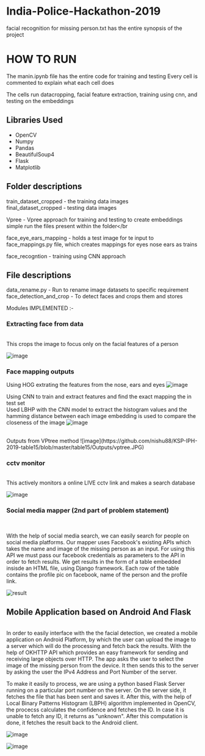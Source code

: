 # India-Police-Hackathon-2019


facial recognition for missing person.txt has the entire synopsis of the project <br/>

# HOW TO RUN <br/>
The manin.ipynb file has the entire code for training and testing
Every cell is commented to explain what each cell does </br>

The cells run  datacropping, facial feature extraction, training using cnn, and testing on the embeddings<br/>

## Libraries Used

* OpenCV
* Numpy
* Pandas
* BeautifulSoup4
* Flask
* Matplotlib

## Folder descriptions

train_dataset_cropped - the training data images </br>
final_dataset_cropped - testing data images </br>

Vpree - Vpree approach for training and testing to create embeddings</br>
simple run the files present within the folder</br

face_eye_ears_mapping - holds a test image for te input to face_mappings.py file, which creates mappings for eyes nose ears as trains<br/>

face_recogntion - training using CNN approach <br/>

## File descriptions
data_rename.py - Run to rename image datasets to specific requirement <br/>
face_detection_and_crop - To detect faces and crops them and stores <br/>



Modules IMPLEMENTED :-

### Extracting face from data
<br />
 This crops the image to focus only on the facial features of a person
 
 ![image](https://user-images.githubusercontent.com/29069343/69004596-21530c80-093c-11ea-94d5-32a4cf78d06f.png)
 
 
 ### Face mapping outputs<br/>
 
 Using HOG extrating the features from the nose, ears and eyes
 ![image](https://github.com/nishu88/KSP-IPH-2019-table15/blob/master/table15/Outputs/face_features.JPG)
 
 
 
Using CNN to train and extract features and find the exact mapping the in test set<br/>
Used LBHP with the CNN model to extract the histogram values and the hamming distance between each image embedding is used to compare    the closeness of the image
 ![image](https://github.com/nishu88/KSP-IPH-2019-table15/blob/master/table15/Outputs/face_matching_hog.JPG)
 
 <br/>
 Outputs from VPtree method
 ![image](https://github.com/nishu88/KSP-IPH-2019-table15/blob/master/table15/Outputs/vptree.JPG)
 
 
 ### cctv monitor
<br />
 This actively monitors a online LIVE cctv link and makes a search database
  
 ![image](https://user-images.githubusercontent.com/29069343/69004616-75f68780-093c-11ea-8cb4-96d7173ec0e0.png)
  
  
  ### Social media mapper (2nd part of problem statement)
 <br />
  
With the help of social media search, we can easily search for people on social media platforms. Our mapper uses Facebook's existing APIs which takes the name and image of the missing person as an input. For using this API we must pass our facebook credentials as parameters to the API in order to fetch results. We get results in the form of a table embedded insisde an HTML file, using Django framework. Each row of the table contains the profile pic on facebook, name of the person and the profile link.
  
  ![result](https://user-images.githubusercontent.com/29069343/69004652-ffa65500-093c-11ea-81aa-e8b4b209e63b.png)
  
  
## Mobile Application based on Android And Flask
 <br />
In order to easily interface with the the facial detection, we created a mobile application on Android Platform, by which the user can upload the image to a server which will do the processing and fetch back the results. With the help of OKHTTP API which provides an easy framework for sending and receiving large objects over HTTP. The app asks the user to select the image of the missing person from the device. It then sends this to the server by asking the user the IPv4 Address and Port Number of the server. 

To make it easily to process, we are using a python based Flask Server running on a particular port number on the server. On the server side, it fetches the file that has been sent and saves it. After this, with the help of Local Binary Patterns Histogram (LBPH) algorithm implemented in OpenCV, the procecss calculates the confidence and fetches the ID. In case it is unable to fetch any ID, it returns as "unknown". After this computation is done, it fetches the result back to the Android client.

![image](https://user-images.githubusercontent.com/29069343/69004691-9115c700-093d-11ea-82ea-4efa4ca484bf.png)

![image](https://user-images.githubusercontent.com/29069343/69004696-abe83b80-093d-11ea-95ac-37f124514802.png)




 
 
